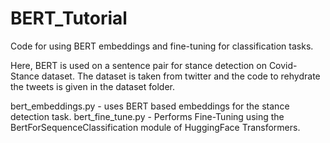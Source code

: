 # BERT_Tutorial

Code for using BERT embeddings and fine-tuning for classification tasks.

Here, BERT is used on a sentence pair for stance detection on Covid-Stance dataset. The dataset is taken from twitter and the code to rehydrate the tweets is given in the dataset folder.

bert_embeddings.py - uses BERT based embeddings for the stance detection task.
bert_fine_tune.py - Performs Fine-Tuning using the BertForSequenceClassification module of HuggingFace Transformers.
